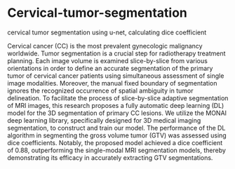 # Cervical-tumor-segmentation
cervical tumor segmentation using u-net, calculating dice coefficient


Cervical cancer (CC) is the most prevalent gynecologic malignancy worldwide. Tumor segmentation is a crucial step for radiotherapy treatment planning. Each image volume is examined slice-by-slice from various orientations in order to define an accurate segmentation of the primary tumor of cervical cancer patients using simultaneous assessment of single image modalities. Moreover, the manual fixed boundary of segmentation ignores the recognized occurrence of spatial ambiguity in tumor delineation. To facilitate the process of slice-by-slice adaptive segmentation of MRI images, this research proposes a fully automatic deep learning (DL) model for the 3D segmentation of primary CC lesions. We utilize the MONAI deep learning library, specifically designed for 3D medical imaging segmentation, to construct and train our model. The performance of the DL algorithm in segmenting the gross volume tumor (GTV) was assessed using dice coefficients. Notably, the proposed model achieved a dice coefficient of 0.88, outperforming the single-modal MRI segmentation models, thereby demonstrating its efficacy in accurately extracting GTV segmentations.
